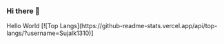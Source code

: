 ### Hi there 👋
<html>
  <body>Hello World</body></html>
  [![Top Langs](https://github-readme-stats.vercel.app/api/top-langs/?username=Sujalk1310)]
</html>


<!--
**Sujalk1310/Sujalk1310** is a ✨ _special_ ✨ repository because its `README.md` (this file) appears on your GitHub profile.

Here are some ideas to get you started:

- 🔭 I’m currently working on ...
- 🌱 I’m currently learning ...
- 👯 I’m looking to collaborate on ...
- 🤔 I’m looking for help with ...
- 💬 Ask me about ...
- 📫 How to reach me: ...
- 😄 Pronouns: ...
- ⚡ Fun fact: ...
-->
